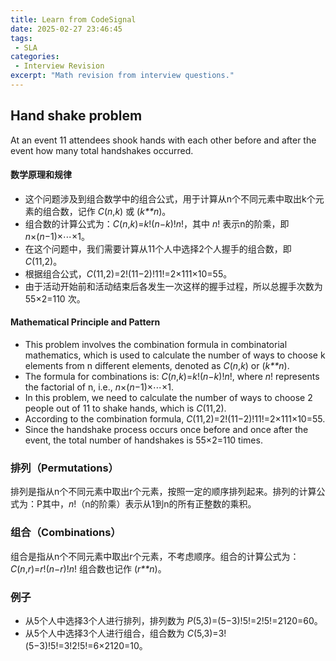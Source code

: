 ```yaml
---
title: Learn from CodeSignal
date: 2025-02-27 23:46:45
tags:
 - SLA
categories:
 - Interview Revision
excerpt: "Math revision from interview questions."
---
```


## Hand shake problem

At an event 11 attendees shook hands with each other before and after the event how many total handshakes occurred.

#### 数学原理和规律

- 这个问题涉及到组合数学中的组合公式，用于计算从n个不同元素中取出k个元素的组合数，记作 *C*(*n*,*k*) 或 (*k**n*)。
- 组合数的计算公式为：*C*(*n*,*k*)=*k*!(*n*−*k*)!*n*!，其中 *n*! 表示n的阶乘，即 *n*×(*n*−1)×⋯×1。
- 在这个问题中，我们需要计算从11个人中选择2个人握手的组合数，即 *C*(11,2)。
- 根据组合公式，*C*(11,2)=2!(11−2)!11!=2×111×10=55。
- 由于活动开始前和活动结束后各发生一次这样的握手过程，所以总握手次数为 55×2=110 次。

#### Mathematical Principle and Pattern

- This problem involves the combination formula in combinatorial mathematics, which is used to calculate the number of ways to choose k elements from n different elements, denoted as *C*(*n*,*k*) or (*k**n*).
- The formula for combinations is: *C*(*n*,*k*)=*k*!(*n*−*k*)!*n*!, where *n*! represents the factorial of n, i.e., *n*×(*n*−1)×⋯×1.
- In this problem, we need to calculate the number of ways to choose 2 people out of 11 to shake hands, which is *C*(11,2).
- According to the combination formula, *C*(11,2)=2!(11−2)!11!=2×111×10=55.
- Since the handshake process occurs once before and once after the event, the total number of handshakes is 55×2=110 times.

### 排列（Permutations）

排列是指从n个不同元素中取出r个元素，按照一定的顺序排列起来。排列的计算公式为：P其中，*n*!（n的阶乘）表示从1到n的所有正整数的乘积。

### 组合（Combinations）

组合是指从n个不同元素中取出r个元素，不考虑顺序。组合的计算公式为： *C*(*n*,*r*)=*r*!(*n*−*r*)!*n*! 组合数也记作 (*r**n*)。

### 例子

- 从5个人中选择3个人进行排列，排列数为 *P*(5,3)=(5−3)!5!=2!5!=2120=60。
- 从5个人中选择3个人进行组合，组合数为 *C*(5,3)=3!(5−3)!5!=3!2!5!=6×2120=10。

